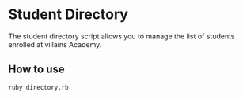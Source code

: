 # Student Directory #

The student directory script allows you to manage the list of students enrolled at villains Academy.

## How to use ##

```shell
ruby directory.rb
```
